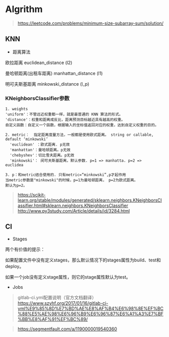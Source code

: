 # Algrithm

> https://leetcode.com/problems/minimum-size-subarray-sum/solution/


## KNN

* 距离算法

欧拉距离  euclidean_distance (l2)

曼哈顿距离(出租车距离) manhattan_distance (l1)

明可夫斯基距离 minkowski_distance (l_p) 

###  KNeighborsClassifier参数

```
1. weights 
'uniform'：不管远近权重都一样，就是最普通的 KNN 算法的形式。
'distance'：权重和距离成反比，距离预测目标越近具有越高的权重。
自定义函数：自定义一个函数，根据输入的坐标值返回对应的权重，达到自定义权重的目的。

2. metric：  指定距离度量方法，一般都是使用欧式距离。 string or callable, default ‘minkowski’
  'euclidean' ：欧式距离. p无效
  'manhattan'：曼哈顿距离。p无效
  'chebyshev'：切比雪夫距离。p无效
  'minkowski'： 闵可夫斯基距离，默认参数. p=1 => manhatta. p=2 =>  euclidea 
  
3. p：和metric结合使用的. 只有metric=“minkowski”,p才起作用
当metric参数是"minkowski"的时候，p=1为曼哈顿距离， p=2为欧式距离。
默认为p=2。
```
> https://scikit-learn.org/stable/modules/generated/sklearn.neighbors.KNeighborsClassifier.html#sklearn.neighbors.KNeighborsClassifier
> http://www.py3study.com/Article/details/id/3284.html

## CI

* Stages

两个有价值的提示：

如果配置文件中没有定义stages，那么默认情况下的stages属性为build、test和deploy。

如果一个job没有定义stage属性，则它的stage属性默认为test。

* Jobs

> gitlab-ci.yml配置说明（官方文档翻译）
https://www.szyhf.org/2017/01/16/gitlab-ci-yml%E9%85%8D%E7%BD%AE%E8%AF%B4%E6%98%8E%EF%BC%88%E5%AE%98%E6%96%B9%E6%96%87%E6%A1%A3%E7%BF%BB%E8%AF%91%EF%BC%89/

> https://segmentfault.com/a/1190000019540360
